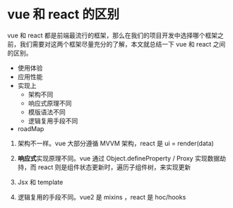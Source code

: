 # vue 和 react 的区别

vue 和 react 都是前端最流行的框架，那么在我们的项目开发中选择哪个框架之前，我们需要对这两个框架尽量充分的了解，本文就总结一下 vue 和 react 之间的区别。

- 使用体验
- 应用性能
- 实现上
  - 架构不同
  - 响应式原理不同
  - 模版语法不同
  - 逻辑复用手段不同
- roadMap

1. 架构不一样。vue 大部分遵循 MVVM 架构，react 是 ui = render(data)
2. **响应式**实现原理不同。vue 通过 Object.defineProperty / Proxy 实现数据劫持，而 react 则是组件状态更新时，遍历子组件树，来实现更新

3. Jsx 和 template
4. 逻辑复用的手段不同。vue2 是 mixins ，react 是 hoc/hooks